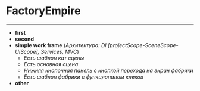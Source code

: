 # FactoryEmpire
----------
- **first**
- **second**
- **simple work frame** (*Архитектура: DI [projectScope-SceneScope-UIScope], Services, MVC*)
    - *Есть шаблон кат сцены*
    - *Есть основная сцена*
    - *Нижняя кнопочная панель с кнопкой перехода на экран фабрики*
    - *Есть шаблон фабрики с функционалом кликов*
- **other**
